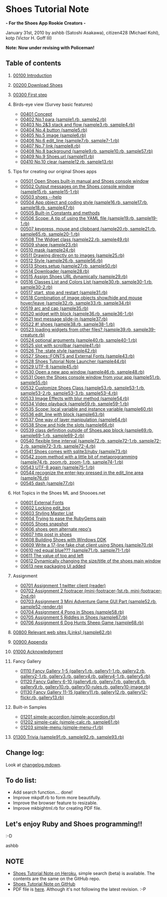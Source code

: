 Shoes Tutorial Note
===================
**- For the Shoes App Rookie Creators -**

January 31st, 2010 by ashbb (Satoshi Asakawa), citizen428 (Michael Kohl), kotp (Victor H. Goff III)

**Note: Now under revising with Policeman!**

Table of contents
-----------------
1. [00100 Introduction](http://github.com/ashbb/shoes_tutorial_html/tree/master/mdowns/00100_Introduction.mdown)
2. [00200 Download Shoes](http://github.com/ashbb/shoes_tutorial_html/tree/master/mdowns/00200_Download_Shoes.mdown)
3. [00300 First step](http://github.com/ashbb/shoes_tutorial_html/tree/master/mdowns/00300_First_step.mdown)
4. Birds-eye view (Survey basic features)
	- [00401 Concept](http://github.com/ashbb/shoes_tutorial_html/tree/master/mdowns/00401_Concept.mdown)
	- [00402 No.1 para (sample1.rb, sample2.rb)](http://github.com/ashbb/shoes_tutorial_html/tree/master/mdowns/00402_No.1_para.mdown)
	- [00403 No.2&3 stack and flow (sample3.rb, sample4.rb)](http://github.com/ashbb/shoes_tutorial_html/tree/master/mdowns/00403_No.2_3_stack_and_flow.mdown)
	- [00404 No.4 button (sample5.rb)](http://github.com/ashbb/shoes_tutorial_html/tree/master/mdowns/00404_No.4_button.mdown)
	- [00405 No.5 image (sample6.rb)](http://github.com/ashbb/shoes_tutorial_html/tree/master/mdowns/00405_No.5_image.mdown)
	- [00406 No.6 edit\_line (sample7.rb, sample7-1.rb)](http://github.com/ashbb/shoes_tutorial_html/tree/master/mdowns/00406_No.6_edit__line.mdown)
	- [00407 No.7 link (sample8.rb)](http://github.com/ashbb/shoes_tutorial_html/tree/master/mdowns/00407_No.7_link.mdown)
	- [00408 No.8 background (sample9.rb, sample10.rb, sample57.rb)](http://github.com/ashbb/shoes_tutorial_html/tree/master/mdowns/00408_No.8_background.mdown)
	- [00409 No.9 Shoes.url (sample11.rb)](http://github.com/ashbb/shoes_tutorial_html/tree/master/mdowns/00409_No.9_Shoes.url.mdown)
	- [00410 No.10 clear (sample12.rb, sample13.rb)](http://github.com/ashbb/shoes_tutorial_html/tree/master/mdowns/00410_No.10_clear.mdown)
5. Tips for creating our original Shoes apps
	- [00501 Open Shoes built-in manual and Shoes console window](http://github.com/ashbb/shoes_tutorial_html/tree/master/mdowns/00501_Open_Shoes_built-in_manual_and_Shoes_console_window.mdown)
	- [00502 Output messages on the Shoes console window (sample15.rb, sample15-1.rb)](http://github.com/ashbb/shoes_tutorial_html/tree/master/mdowns/00502_Output_messages_on_the_Shoes_console_window.mdown)
	- [00503 shoes --help](http://github.com/ashbb/shoes_tutorial_html/tree/master/mdowns/00503_shoes_--help.mdown)
	- [00504 App object and coding style (sample16.rb, sample17.rb, sample18.rb, sample47.rb)](http://github.com/ashbb/shoes_tutorial_html/tree/master/mdowns/00504_App_object_and_coding_style.mdown)
	- [00505 Built-in Constants and methods](http://github.com/ashbb/shoes_tutorial_html/tree/master/mdowns/00505_Built-in_Constants_and_methods.mdown)
	- [00506 Scope: A tip of using the YAML file (sample19.rb, sample19-1.rb)](http://github.com/ashbb/shoes_tutorial_html/tree/master/mdowns/00506_Scope__A_tip_of_using_the_YAML_file.mdown)
	- [00507 keypress, mouse and clipboard (sample20.rb, sample21.rb, sample65.rb, sample20-1.rb)](http://github.com/ashbb/shoes_tutorial_html/tree/master/mdowns/00507_keypress,_mouse_and_clipboard.mdown)
	- [00508 The Widget class (sample22.rb, sample49.rb)](http://github.com/ashbb/shoes_tutorial_html/tree/master/mdowns/00508_The_Widget_class.mdown)
	- [00509 shape (sample23.rb)](http://github.com/ashbb/shoes_tutorial_html/tree/master/mdowns/00509_shape.mdown)
	- [00510 mask (sample24.rb)](http://github.com/ashbb/shoes_tutorial_html/tree/master/mdowns/00510_mask.mdown)
	- [00511 Drawing directly on to images (sample25.rb)](http://github.com/ashbb/shoes_tutorial_html/tree/master/mdowns/00511_Drawing_directly_on_to_images.mdown)
	- [00512 Style (sample26.rb, sample56.rb)](http://github.com/ashbb/shoes_tutorial_html/tree/master/mdowns/00512_Style.mdown)
	- [00513 Shoes.setup (sample27.rb, sample50.rb)](http://github.com/ashbb/shoes_tutorial_html/tree/master/mdowns/00513_Shoes.setup.mdown)
	- [00514 Downloader (sample28.rb)](http://github.com/ashbb/shoes_tutorial_html/tree/master/mdowns/00514_Downloader.mdown)
	- [00515 Assign Shoes URL dynamically (sample29.rb)](http://github.com/ashbb/shoes_tutorial_html/tree/master/mdowns/00515_Assign_Shoes_URL_dynamically.mdown)
	- [00516 Classes List and Colors List (sample30.rb, sample30-1.rb, sample30-2.rb)](http://github.com/ashbb/shoes_tutorial_html/tree/master/mdowns/00516_Classes_List_and_Colors_List.mdown)
	- [00517 start, stop and restart (sample31.rb)](http://github.com/ashbb/shoes_tutorial_html/tree/master/mdowns/00517_start,_stop_and_restart.mdown)
	- [00518 Combination of image objects show/hide and mouse hover/leave (sample32.rb, sample33.rb, sample34.rb)](http://github.com/ashbb/shoes_tutorial_html/tree/master/mdowns/00518_Combination_of_image_objects_show_hide_and_mouse_hover_leave.mdown)
	- [00519 arc and cap (sample35.rb)](http://github.com/ashbb/shoes_tutorial_html/tree/master/mdowns/00519_arc_and_cap.mdown)
	- [00520 widget with block (sample36.rb, sample36-1.rb)](http://github.com/ashbb/shoes_tutorial_html/tree/master/mdowns/00520_widget_with_block.mdown)
	- [00521 text message slide-in (sample37.rb)](http://github.com/ashbb/shoes_tutorial_html/tree/master/mdowns/00521_text_message_slide-in.mdown)
	- [00522 #! shoes (sample38.rb, sample38-1.rb)](http://github.com/ashbb/shoes_tutorial_html/tree/master/mdowns/00522____shoes.mdown)
	- [00523 loading widgets from other files? (sample39.rb, sample39-creature.rb)](http://github.com/ashbb/shoes_tutorial_html/tree/master/mdowns/00523_loading_widgets_from_other_files_.mdown)
	- [00524 optional arguments (sample40.rb, sample40-1.rb)](http://github.com/ashbb/shoes_tutorial_html/tree/master/mdowns/00524_optional_arguments.mdown)
	- [00525 slot with scrollbar (sample41.rb)](http://github.com/ashbb/shoes_tutorial_html/tree/master/mdowns/00525_slot_with_scrollbar.mdown)
	- [00526 The :state style (sample42.rb)](http://github.com/ashbb/shoes_tutorial_html/tree/master/mdowns/00526_The__state_style.mdown)
	- [00527 Shoes::FONTS and External Fonts (sample43.rb)](http://github.com/ashbb/shoes_tutorial_html/tree/master/mdowns/00527_Shoes__FONTS_and_External_Fonts.mdown)
	- [00528 Shoes Tutorial Note Launcher (sample44.rb)](http://github.com/ashbb/shoes_tutorial_html/tree/master/mdowns/00528_Shoes_Tutorial_Note_Launcher.mdown)
	- [00529 UTF-8 (sample45.rb)](http://github.com/ashbb/shoes_tutorial_html/tree/master/mdowns/00529_UTF-8.mdown)
	- [00530 Open a new app window (sample46.rb, sample48.rb)](http://github.com/ashbb/shoes_tutorial_html/tree/master/mdowns/00530_Open_a_new_app_window.mdown)
	- [00531 Open the Shoes console window from your app (sample51.rb, sample55.rb)](http://github.com/ashbb/shoes_tutorial_html/tree/master/mdowns/00531_Open_the_Shoes_console_window_from_your_app.mdown)
	- [00532 Customize Shoes Class (sample53.rb, sample53-1.rb, sample53-2.rb, sample53-3.rb, sample53-4.rb)](http://github.com/ashbb/shoes_tutorial_html/tree/master/mdowns/00532_Customize_Shoes_Class.mdown)
	- [00533 Image Effects with blur method (sample54.rb)](http://github.com/ashbb/shoes_tutorial_html/tree/master/mdowns/00533_Image_Effects_with_blur_method.mdown)
	- [00534 Video playback (sample59.rb, sample59-1.rb)](http://github.com/ashbb/shoes_tutorial_html/tree/master/mdowns/00534_Video_playback.mdown)
	- [00535 Scope: local variable and instance variable (sample60.rb)](http://github.com/ashbb/shoes_tutorial_html/tree/master/mdowns/00535_Scope__local_variable_and_instance_variable.mdown)
	- [00536 edit_line with block (sample63.rb)](http://github.com/ashbb/shoes_tutorial_html/tree/master/mdowns/00536_edit_line_with_block.mdown)
	- [00537 One way of layer manipulation (sample64.rb)](http://github.com/ashbb/shoes_tutorial_html/tree/master/mdowns/00537_One_way_of_layer_manipulation.mdown)
	- [00538 Show and hide the slots (sample66.rb)](http://github.com/ashbb/shoes_tutorial_html/tree/master/mdowns/00538_Show_and_hide_the_slots.mdown)
	- [00539 class definition outside of Shoes.app block (sample69.rb, sample69-1.rb, sample69-2.rb)](http://github.com/ashbb/shoes_tutorial_html/tree/master/mdowns/00539_class_definition_outside_of_Shoes.app_block.mdown)
	- [00540 flexible time interval (sample72.rb, sample72-1.rb, sample72-2.rb, sample72-3.rb, sample72-4.rb)](http://github.com/ashbb/shoes_tutorial_html/tree/master/mdowns/00540_flexible_time_interval.mdown)
	- [00541 Shoes comes with sqlite3/ruby (sample73.rb)](http://github.com/ashbb/shoes_tutorial_html/tree/master/mdowns/00541_Shoes_comes_with_sqlite3_ruby.mdown)
	- [00542 zoom method with a little bit of metaprogramming (sample74.rb, zoom.rb, zoom-1.rb, sample74-1.rb)](http://github.com/ashbb/shoes_tutorial_html/tree/master/mdowns/00542_zoom_method_with_a_little_bit_of_metaprogramming.mdown)
	- [00543 UTF-8 again (sample75-1.rb)](http://github.com/ashbb/shoes_tutorial_html/tree/master/mdowns/00543_UTF-8_again.mdown)
	- [00544 recognize the enter-key pressed in the edit_line area (sample76.rb)](http://github.com/ashbb/shoes_tutorial_html/tree/master/mdowns/00544_recognize_the_enter-key_pressed_in_the_edit_line_area.mdown)
	- [00545 dash (sample77.rb)](http://github.com/ashbb/shoes_tutorial_html/tree/master/mdowns/00545_dash.mdown)
6. Hot Topics in the Shoes ML and Shoooes.net
	- [00601 External Fonts](http://github.com/ashbb/shoes_tutorial_html/tree/master/mdowns/00601_External_Fonts.mdown)
	- [00602 Locking edit\_box](http://github.com/ashbb/shoes_tutorial_html/tree/master/mdowns/00602_Locking_edit__box.mdown)
	- [00603 Styling Master List](http://github.com/ashbb/shoes_tutorial_html/tree/master/mdowns/00603_Styling_Master_List.mdown)
	- [00604 Trying to ease the RubyGems pain](http://github.com/ashbb/shoes_tutorial_html/tree/master/mdowns/00604_Trying_to_ease_the_RubyGems_pain.mdown)
	- [00605 Shoes snapshot](http://github.com/ashbb/shoes_tutorial_html/tree/master/mdowns/00605_Shoes_snapshot.mdown)
	- [00606 shoes gem alternate repo's](http://github.com/ashbb/shoes_tutorial_html/tree/master/mdowns/00606_shoes_gem_alternate_repo's.mdown)
	- [00607 http post in shoes](http://github.com/ashbb/shoes_tutorial_html/tree/master/mdowns/00607_http_post_in_shoes.mdown)
	- [00608 Building Shoes with Windows DDK](http://github.com/ashbb/shoes_tutorial_html/tree/master/mdowns/00608_Building_Shoes_with_Windows_DDK.mdown)
	- [00609 Write a 17-line fake chat client using Shoes (sample70.rb)](http://github.com/ashbb/shoes_tutorial_html/tree/master/mdowns/00609_Write_a_17-line_fake_chat_client_using_Shoes.mdown)
	- [00610 red equal blue??? (sample71.rb, sample71-1.rb)](http://github.com/ashbb/shoes_tutorial_html/tree/master/mdowns/00610_red_equal_blue___.mdown)
	- [00611 The value of top and left](http://github.com/ashbb/shoes_tutorial_html/tree/master/mdowns/00611_The_value_of_top_and_left.mdown)
	- [00612 Dynamically changing the size/title of the shoes main window](http://github.com/ashbb/shoes_tutorial_html/tree/master/mdowns/00612_Dynamically_changing_the_size_title_of_the_shoes_main_window.mdown)
	- [00613 new packaging UI added](http://github.com/ashbb/shoes_tutorial_html/tree/master/mdowns/00613_new_packaging_UI_added.mdown)
7. Assignment
	- [00701 Assignment 1 twitter client (reader)](http://github.com/ashbb/shoes_tutorial_html/tree/master/mdowns/00701_Assignment_1_twitter_client__reader_.mdown)
	- [00702 Assignment 2 footracer (mini-footracer-1st.rb, mini-footracer-2nd.rb)](http://github.com/ashbb/shoes_tutorial_html/tree/master/mdowns/00702_Assignment_2_footracer.mdown)
	- [00703 Assignment 3 Mini Adventure Game GUI Part (sample52.rb, sample52-render.rb)](http://github.com/ashbb/shoes_tutorial_html/tree/master/mdowns/00703_Assignment_3_Mini_Adventure_Game_GUI_Part.mdown)
	- [00704 Assignment 4 Pong in Shoes (sample58.rb)](http://github.com/ashbb/shoes_tutorial_html/tree/master/mdowns/00704_Assignment_4_Pong_in_Shoes.mdown)
	- [00705 Assignment 5 Riddles in Shoes (sample67.rb)](http://github.com/ashbb/shoes_tutorial_html/tree/master/mdowns/00705_Assignment_5_Riddles_in_Shoes.mdown)
	- [00706 Assignment 6 Dog Hunts Sheep Game (sample68.rb)](http://github.com/ashbb/shoes_tutorial_html/tree/master/mdowns/00706_Assignment_6_Dog_Hunts_Sheep_Game.mdown)
8. [00800 Relevant web sites (Links) (sample62.rb)](http://github.com/ashbb/shoes_tutorial_html/tree/master/mdowns/00800_Relevant_web_sites__Links_.mdown)
9. [00900 Appendix](http://github.com/ashbb/shoes_tutorial_html/tree/master/mdowns/00900_Appendix.mdown)
10. [01000 Acknowledgment](http://github.com/ashbb/shoes_tutorial_html/tree/master/mdowns/01000_Acknowledgment.mdown)
11. Fancy Gallery
	- [01110 Fancy Gallery 1-5 (gallery1.rb, gallery1-1.rb, gallery2.rb, gallery2-1.rb, gallery3.rb, gallery4.rb, gallery4-1.rb, gallery5.rb)](http://github.com/ashbb/shoes_tutorial_html/tree/master/mdowns/01110_Fancy_Gallery_1-5.mdown)
	- [01120 Fancy Gallery 6-10 (gallery6.rb, gallery7.rb, gallery8.rb, gallery9.rb, gallery10.rb, gallery10-rules.rb, gallery10-image.rb)](http://github.com/ashbb/shoes_tutorial_html/tree/master/mdowns/01120_Fancy_Gallery_6-10.mdown)
	- [01130 Fancy Gallery 11-15 (gallery11.rb, gallery12.rb, gallery12-flickr.rb, gallery13.rb)](http://github.com/ashbb/shoes_tutorial_html/tree/master/mdowns/01130_Fancy_Gallery_11-15.mdown)
12. Built-in Samples

	- [01201 simple-accordion (simple-accordion.rb)](http://github.com/ashbb/shoes_tutorial_html/tree/master/mdowns/01201_simple-accordion.mdown)
	- [01202 simple-calc (simple-calc.rb, sample61.rb)](http://github.com/ashbb/shoes_tutorial_html/tree/master/mdowns/01202_simple-calc.mdown)
	- [01203 simple-menu (simple-menu-r1.rb)](http://github.com/ashbb/shoes_tutorial_html/tree/master/mdowns/01203_simple-menu.mdown)
13. [01300 Trivia (sample91.rb, sample92.rb, sample93.rb)](http://github.com/ashbb/shoes_tutorial_html/tree/master/mdowns/01300_Trivia.mdown)

Change log:
-----------
Look at [changelog.mdown](http://github.com/ashbb/shoes_tutorial_html/blob/master/changelog.mdown).

To do list:
-----------
+ Add search function.... done!
+ Improve mkpdf.rb to form more beautifully.
+ Improve the browser feature to resizable.
+ Improve mkbightml.rb for creating PDF file.

Let's enjoy Ruby and Shoes programming!!
----------------------------------------
:-D

ashbb


NOTE
----

- [Shoes Tutorial Note on Heroku](http://shoes-tutorial-note.heroku.com/), simple search (beta) is available. The contents are the same on the GitHub repo.
- [Shoes Tutorial Note on GitHub](http://github.com/ashbb/shoes_tutorial_html/tree/master)
- PDF file is [here](http://github.com/ashbb/shoes_tutorial/tree). Although it's not following the latest revision. :-P

